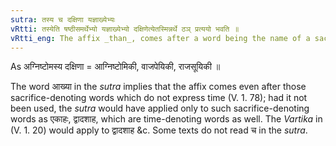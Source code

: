 ```yaml
---
sutra: तस्य च दक्षिणा यज्ञाख्येभ्यः
vRtti: तस्येति षष्ठीसमर्थेभ्यो यज्ञाख्येभ्यो दक्षिणेत्येतस्मिन्नर्थे ठञ् प्रत्ययो भवति ॥
vRtti_eng: The affix _than_, comes after a word being the name of a sacrifice, in the sense of \"the fee thereof\".
---
```

As अग्निष्टोमस्य दक्षिणा = आग्निष्टोमिकी, वाजपेयिकी, राजसूयिकी ॥

The word आख्या in the _sutra_ implies that the affix comes even after those sacrifice-denoting words which do not express time (V. 1. 78); had it not been used, the _sutra_ would have applied only to such sacrifice-denoting words as एकाहः, द्वादशाह, which are time-denoting words as well. The _Vartika_ in (V. 1. 20) would apply to द्वादशाह &c. Some texts do not read च in the _sutra_.
